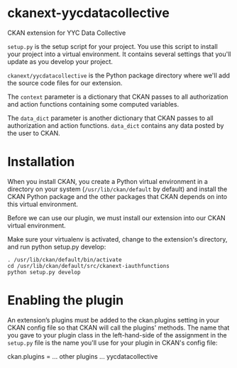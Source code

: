 # ckanext-yycdatacollective
CKAN extension for YYC Data Collective

```setup.py``` is the setup script for your project. You use this script to install your project into a virtual environment. It contains several settings that you'll update as you develop your project.

```ckanext/yycdatacollective``` is the Python package directory where we'll add the source code files for our extension.

The ```context``` parameter is a dictionary that CKAN passes to all authorization and action functions containing some computed variables. 

The ```data_dict``` parameter is another dictionary that CKAN passes to all authorization and action functions. ```data_dict``` contains any data posted by the user to CKAN.

# Installation
When you install CKAN, you create a Python virtual environment in a directory on your system (```/usr/lib/ckan/default``` by default) and install the CKAN Python package and the other packages that CKAN depends on into this virtual environment. 

Before we can use our plugin, we must install our extension into our CKAN virtual environment.

Make sure your virtualenv is activated, change to the extension's directory, and run python setup.py develop:

```
. /usr/lib/ckan/default/bin/activate
cd /usr/lib/ckan/default/src/ckanext-iauthfunctions
python setup.py develop
```

# Enabling the plugin

An extension’s plugins must be added to the ckan.plugins setting in your CKAN config file so that CKAN will call the plugins' methods. The name that you gave to your plugin class in the left-hand-side of the assignment in the ```setup.py``` file is the name you'll use for your plugin in CKAN's config file:

ckan.plugins = ... other plugins ... yycdatacollective